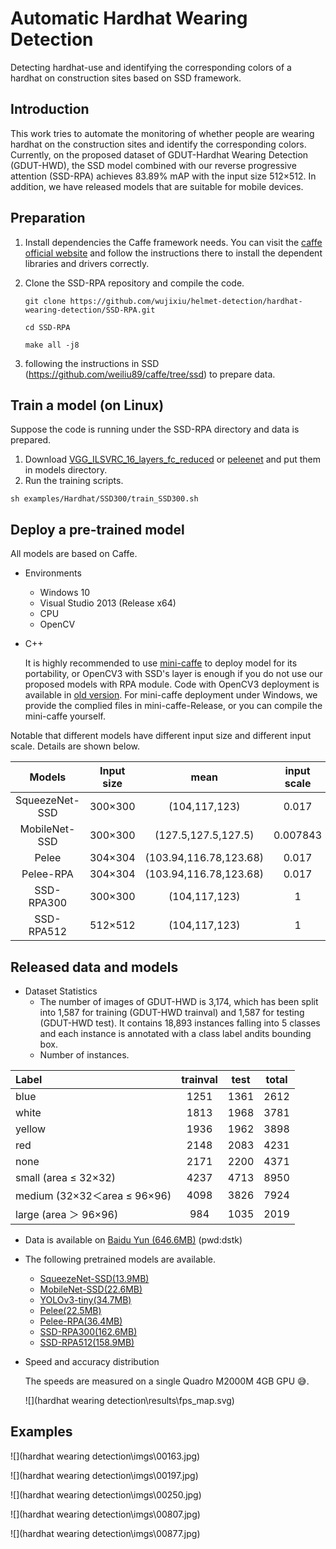 # Automatic Hardhat Wearing Detection

Detecting hardhat-use and identifying the corresponding colors of a hardhat on construction sites based on SSD framework.

## Introduction

This work tries to automate the monitoring of whether people are wearing hardhat on the construction sites and identify the corresponding colors.  Currently,  on the proposed dataset of GDUT-Hardhat Wearing Detection (GDUT-HWD), the SSD model combined with our reverse progressive attention (SSD-RPA) achieves  83.89% mAP with the input size 512×512. In addition, we have released models that are suitable for mobile devices.

## Preparation

1. Install dependencies the Caffe framework needs. You can visit the [caffe official website](http://caffe.berkeleyvision.org/installation.html) and follow the instructions there to install the dependent libraries and drivers correctly.

2. Clone the SSD-RPA repository and compile the code.

   ```shell
   git clone https://github.com/wujixiu/helmet-detection/hardhat-wearing-detection/SSD-RPA.git
   
   cd SSD-RPA
   
   make all -j8
   ```

3. following the instructions in SSD (https://github.com/weiliu89/caffe/tree/ssd) to prepare data.

## Train a model (on Linux)

Suppose the code is running under the SSD-RPA directory and data is prepared.

1. Download [VGG_ILSVRC_16_layers_fc_reduced](https://pan.baidu.com/s/1qkj5TaR33FuaUtaIOuhMWA) or [peleenet](https://pan.baidu.com/s/1AXSvPpwClTMGKwKRFT9Tlg) and put them in models directory.
2. Run the training scripts.

```shell
sh examples/Hardhat/SSD300/train_SSD300.sh
```

## Deploy a pre-trained model 

All models are based on Caffe.

- Environments
  - Windows 10
  - Visual Studio 2013 (Release x64)
  - CPU
  - OpenCV

- C++

  It is highly recommended to use [mini-caffe](https://github.com/luoyetx/mini-caffe) to deploy model for its portability, or OpenCV3 with SSD's layer is enough if you do not use our proposed models with RPA module.  Code with OpenCV3 deployment is available in [old version](https://github.com/wujixiu/helmet-detection/old-version). For mini-caffe deployment under Windows, we provide the complied files in mini-caffe-Release, or you can compile the mini-caffe yourself.  

Notable that different models have different input size and different input scale. Details are shown below.

|     Models     | Input size |          mean          | input scale |
| :------------: | :--------: | :--------------------: | :---------: |
| SqueezeNet-SSD |  300×300   |     (104,117,123)      |    0.017    |
| MobileNet-SSD  |  300×300   |  (127.5,127.5,127.5)   |  0.007843   |
|     Pelee      |  304×304   | (103.94,116.78,123.68) |    0.017    |
|   Pelee-RPA    |  304×304   | (103.94,116.78,123.68) |    0.017    |
|   SSD-RPA300   |  300×300   |     (104,117,123)      |      1      |
|   SSD-RPA512   |  512×512   |     (104,117,123)      |      1      |



## Released data and models

- Dataset Statistics
  - The number of images of GDUT-HWD is 3,174, which has been split into 1,587 for training (GDUT-HWD trainval) and 1,587 for testing (GDUT-HWD test). It contains 18,893 instances falling into 5 classes and each instance is annotated with a class label andits bounding box.
  - Number of instances.

| Label                        | trainval | test | total |
| :--------------------------- | :------: | :--: | :---: |
| blue                         |   1251   | 1361 | 2612  |
| white                        |   1813   | 1968 | 3781  |
| yellow                       |   1936   | 1962 | 3898  |
| red                          |   2148   | 2083 | 4231  |
| none                         |   2171   | 2200 | 4371  |
| small (area ≤ 32×32)         |   4237   | 4713 | 8950  |
| medium (32×32＜area ≤ 96×96) |   4098   | 3826 | 7924  |
| large (area ＞ 96×96)        |   984    | 1035 | 2019  |

- Data is available on [Baidu Yun (646.6MB)](https://pan.baidu.com/s/1_Jj56B05YpUv5iLB9JMb4g) (pwd:dstk)

- The following pretrained models are available.

  - [SqueezeNet-SSD(13.9MB)](https://pan.baidu.com/s/1a-ypwwkMpLO0jFtyepWEcw)
  - [MobileNet-SSD(22.6MB)](https://pan.baidu.com/s/1_bmNMwOi1MZf3bTfJRIhXQ)
  - [YOLOv3-tiny(34.7MB)](https://pan.baidu.com/s/1aWTnRsXMfzBQPK0w-piGPw)
  - [Pelee(22.5MB)](https://pan.baidu.com/s/15-YJAWIRTupFZnOXHwZfQA)
  - [Pelee-RPA(36.4MB)](https://pan.baidu.com/s/114AyAtf4YOaK6GFu6sLFJw)
  - [SSD-RPA300(162.6MB)](https://pan.baidu.com/s/1_igFVMLOiMfR-5QvVn6O3A)
  - [SSD-RPA512(158.9MB)](https://pan.baidu.com/s/1QZ0OJzaYlfpeRMM6pXDVgw)

- Speed and accuracy distribution

  The speeds are measured on a single Quadro M2000M 4GB GPU 😅.

  ![](hardhat wearing detection\results\fps_map.svg)  

## Examples

![](hardhat wearing detection\imgs\00163.jpg)

![](hardhat wearing detection\imgs\00197.jpg)

![](hardhat wearing detection\imgs\00250.jpg)

![](hardhat wearing detection\imgs\00807.jpg)

![](hardhat wearing detection\imgs\00877.jpg)

